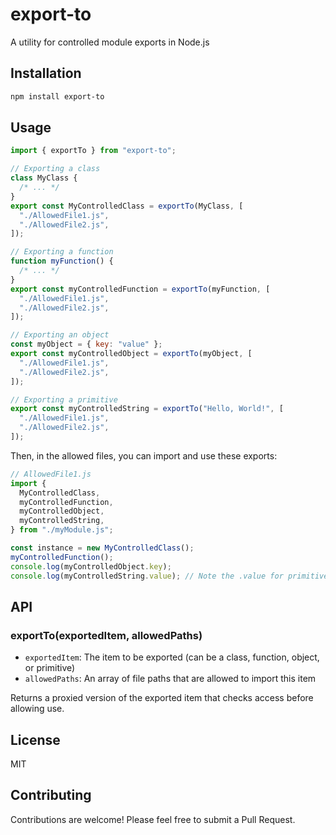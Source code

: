 # export-to

A utility for controlled module exports in Node.js

## Installation

```bash
npm install export-to
```

## Usage

```javascript
import { exportTo } from "export-to";

// Exporting a class
class MyClass {
  /* ... */
}
export const MyControlledClass = exportTo(MyClass, [
  "./AllowedFile1.js",
  "./AllowedFile2.js",
]);

// Exporting a function
function myFunction() {
  /* ... */
}
export const myControlledFunction = exportTo(myFunction, [
  "./AllowedFile1.js",
  "./AllowedFile2.js",
]);

// Exporting an object
const myObject = { key: "value" };
export const myControlledObject = exportTo(myObject, [
  "./AllowedFile1.js",
  "./AllowedFile2.js",
]);

// Exporting a primitive
export const myControlledString = exportTo("Hello, World!", [
  "./AllowedFile1.js",
  "./AllowedFile2.js",
]);
```

Then, in the allowed files, you can import and use these exports:

```javascript
// AllowedFile1.js
import {
  MyControlledClass,
  myControlledFunction,
  myControlledObject,
  myControlledString,
} from "./myModule.js";

const instance = new MyControlledClass();
myControlledFunction();
console.log(myControlledObject.key);
console.log(myControlledString.value); // Note the .value for primitives
```

## API

### exportTo(exportedItem, allowedPaths)

- `exportedItem`: The item to be exported (can be a class, function, object, or primitive)
- `allowedPaths`: An array of file paths that are allowed to import this item

Returns a proxied version of the exported item that checks access before allowing use.

## License

MIT

## Contributing

Contributions are welcome! Please feel free to submit a Pull Request.
